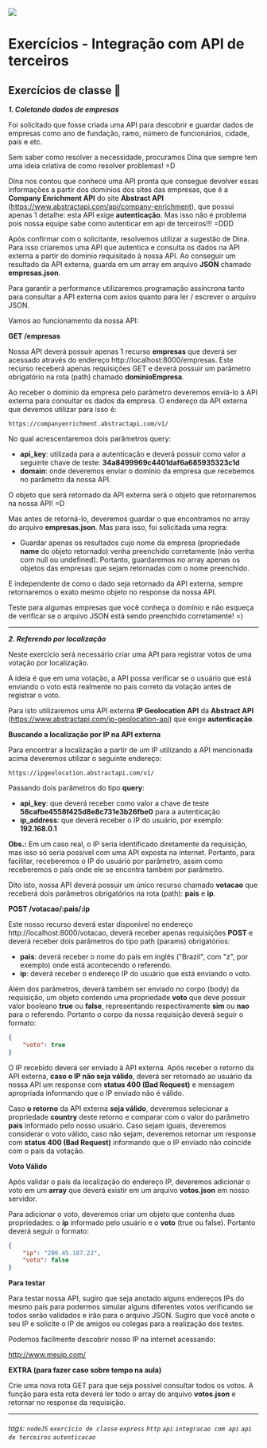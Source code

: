 ![](https://i.imgur.com/xG74tOh.png)

# Exercícios - Integração com API de terceiros

## Exercícios de classe 🏫

***1. Coletando dados de empresas***

Foi solicitado que fosse criada uma API para descobrir e guardar dados de empresas como ano de fundação, ramo, número de funcionários, cidade, país e etc.

Sem saber como resolver a necessidade, procuramos Dina que sempre tem uma ideia criativa de como resolver problemas! =D

Dina nos contou que conhece uma API pronta que consegue devolver essas informações a partir dos domínios dos sites das empresas, que é a **Company Enrichment API** do site **Abstract API** (https://www.abstractapi.com/api/company-enrichment), que possui apenas 1 detalhe: esta API exige **autenticação**. Mas isso não é problema pois nossa equipe sabe como autenticar em api de terceiros!!! =DDD

Após confirmar com o solicitante, resolvemos utilizar a sugestão de Dina. Para isso criaremos uma API que autentica e consulta os dados na API externa a partir do domínio requisitado à nossa API. Ao conseguir um resultado da API externa, guarda em um array em arquivo **JSON** chamado **empresas.json**.

Para garantir a performance utilizaremos programação assíncrona tanto para consultar a API externa com axios quanto para ler / escrever o arquivo JSON.

Vamos ao funcionamento da nossa API:

**GET /empresas**

Nossa API deverá possuir apenas 1 recurso **empresas** que deverá ser acessado através do endereço http://localhost:8000/empresas.
Este recurso receberá apenas requisições GET e deverá possuir um parâmetro obrigatório na rota (path) chamado **dominioEmpresa**.

Ao receber o domínio da empresa pelo parâmetro deveremos enviá-lo à API externa para consultar os dados da empresa.
O endereço da API externa que devemos utilizar para isso é:
```
https://companyenrichment.abstractapi.com/v1/
```
No qual acrescentaremos dois parâmetros query:
* **api_key**: utilizada para a autenticação e deverá possuir como valor a seguinte chave de teste: **34a8499969c4401daf6a685935323c1d**
* **domain**: onde deveremos enviar o domínio da empresa que recebemos no parâmetro da nossa API.

O objeto que será retornado da API externa será o objeto que retornaremos na nossa API! =D

Mas antes de retorná-lo, deveremos guardar o que encontramos no array do arquivo **empresas.json**. Mas para isso, foi solicitada uma regra:
* Guardar apenas os resultados cujo nome da empresa (propriedade **name** do objeto retornado) venha preenchido corretamente (não venha com null ou undefined).
Portanto, guardaremos no array apenas os objetos das empresas que sejam retornadas com o nome preenchido.

E independente de como o dado seja retornado da API externa, sempre retornaremos o exato mesmo objeto no response da nossa API.

Teste para algumas empresas que você conheça o domínio e não esqueça de verificar se o arquivo JSON está sendo preenchido corretamente! =)

---

***2. Referendo por localização***


Neste exercício será necessário criar uma API para registrar votos de uma votação por localização. 

A ideia é que em uma votação, a API possa verificar se o usuário que está enviando o voto está realmente no país correto da votação antes de registrar o voto.

Para isto utilizaremos uma API externa **IP Geolocation API** da **Abstract API** (https://www.abstractapi.com/ip-geolocation-api) que exige **autenticação**.

**Buscando a localização por IP na API externa**

Para encontrar a localização a partir de um IP utilizando a API mencionada acima deveremos utilizar o seguinte endereço:

```
https://ipgeolocation.abstractapi.com/v1/
```
Passando dois parâmetros do tipo **query**:
* **api_key**: que deverá receber como valor a chave de teste **58cafbe4558f425d8e8c731e3b26fbe0** para a autenticação
* **ip_address**: que deverá receber o IP do usuário, por exemplo: **192.168.0.1**

**Obs.:** Em um caso real, o IP seria identificado diretamente da requisição, mas isso só seria possível com uma API exposta na internet. Portanto, para facilitar, receberemos o IP do usuário por parâmetro, assim como receberemos o país onde ele se encontra também por parâmetro.

Dito isto, nossa API deverá possuir um único recurso chamado **votacao** que receberá dois parâmetros obrigatórios na rota (path): **pais** e **ip**.

**POST /votacao/:pais/:ip**

Este nosso recurso deverá estar disponível no endereço http://localhost:8000/votacao, deverá receber apenas requisições **POST** e deverá receber dois parâmetros do tipo path (params) obrigatórios:

* **pais**: deverá receber o nome do país em inglês ("Brazil", com "z", por exemplo) onde está acontecendo o referendo.
* **ip**: deverá receber o endereço IP do usuário que está enviando o voto.

Além dos parâmetros, deverá também ser enviado no corpo (body) da requisição, um objeto contendo uma propriedade **voto** que deve possuir valor booleano **true** ou **false**, representando respectivamente **sim** ou **nao** para o referendo. Portanto o corpo da nossa requisição deverá seguir o formato:

```json
{
    "voto": true
}
```

O IP recebido deverá ser enviado à API externa. Após receber o retorno da API externa, **caso o IP não seja válido**, deverá ser retornado ao usuário da nossa API um response com **status 400 (Bad Request)** e mensagem apropriada informando que o IP enviado não é válido.

Caso **o retorno** da API externa **seja válido**, deveremos selecionar a propriedade **country** deste retorno e comparar com o valor do parâmetro **pais** informado pelo nosso usuário. Caso sejam iguais, deveremos considerar o voto válido, caso não sejam, deveremos retornar um response com **status 400 (Bad Request)** informando que o IP enviado não coincide com o país da votação.

**Voto Válido**

Após validar o país da localização do endereço IP, deveremos adicionar o voto em um **array** que deverá existir em um arquivo **votos.json** em nosso servidor. 

Para adicionar o voto, deveremos criar um objeto que contenha duas propriedades: o **ip** informado pelo usuário e o **voto** (true ou false). Portanto deverá seguir o formato:

```json
{
    "ip": "200.45.187.22",
    "voto": false
}
```

**Para testar**

Para testar nossa API, sugiro que seja anotado alguns endereços IPs do mesmo país para podermos simular alguns diferentes votos verificando se todos serão validados e irão para o arquivo JSON. Sugiro que você anote o seu IP e solicite o IP de amigos ou colegas para a realização dos testes.

Podemos facilmente descobrir nosso IP na internet acessando:

http://www.meuip.com/

**EXTRA (para fazer caso sobre tempo na aula)**

Crie uma nova rota GET para que seja possível consultar todos os votos. A função para esta rota deverá ler todo o array do arquivo **votos.json** e retornar no response da requisição.

---

###### tags: `nodeJS` `exercício de classe` `express` `http` `api` `integracao com api` `api de terceiros` `autenticacao`
